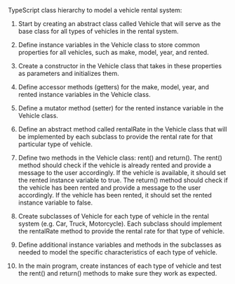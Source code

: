 TypeScript class hierarchy to model a vehicle rental system:

1. Start by creating an abstract class called Vehicle that will serve as the base class
for all types of vehicles in the rental system.
2. Define instance variables in the Vehicle class to store common properties for all
vehicles, such as make, model, year, and rented.

3. Create a constructor in the Vehicle class that takes in these properties as
parameters and initializes them.

4. Define accessor methods (getters) for the make, model, year, and rented instance
variables in the Vehicle class.

5. Define a mutator method (setter) for the rented instance variable in the Vehicle
class.

6. Define an abstract method called rentalRate in the Vehicle class that will be
implemented by each subclass to provide the rental rate for that particular type
of vehicle.

7. Define two methods in the Vehicle class: rent() and return(). The rent() method
should check if the vehicle is already rented and provide a message to the user
accordingly. If the vehicle is available, it should set the rented instance variable to
true. The return() method should check if the vehicle has been rented and provide
a message to the user accordingly. If the vehicle has been rented, it should set
the rented instance variable to false.

8. Create subclasses of Vehicle for each type of vehicle in the rental system (e.g.
Car, Truck, Motorcycle). Each subclass should implement the rentalRate method
to provide the rental rate for that type of vehicle.

9. Define additional instance variables and methods in the subclasses as needed to
model the specific characteristics of each type of vehicle.

10. In the main program, create instances of each type of vehicle and test the rent()
and return() methods to make sure they work as expected.
